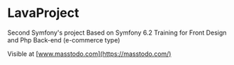 # LavaProject
Second Symfony's project
Based on Symfony 6.2
Training for Front Design and Php Back-end (e-commerce type)

Visible at [www.masstodo.com](https://masstodo.com/)
